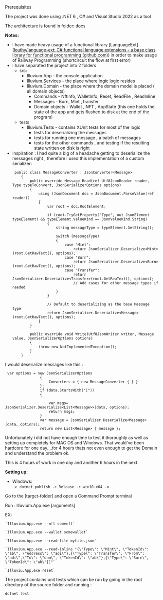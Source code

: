 Prerequisites


The project was done using .NET 6 , C#  and Visual Studio 2022 as a tool

The architecture is found in folder: docs 

**Notes:**

- I have made heavy usage of  a functional library [LanguageExt]([louthy/language-ext: C# functional language extensions - a base class library for functional programming (github.com)](https://github.com/louthy/language-ext)) in order to make usage of Railway Programming (shortcircuit the flow at first error)
- I have separated the project into 2 folders
  - src:
    - Illuvium.App  - the console application
    - Illuvium.Services - the place where logic logic resides
    - Illuvium.Domain - the place where the domain model is placed ( all domain objects)
      - Commands - NftInfo, WalletInfo, Reset, ReadFile , ReadInline
      - Messages - Burn, Mint ,Transfer
      - Domain objects - Wallet , NFT , AppState (this one holds the state of the app and gets flushed to disk at the end of the program)
  - tests
    - Illuvium.Tests - contains XUnit tests for most of the logic
      - tests for deserializing the messages
      - tests for running one message , a batch of messages
      - tests for the other commands , and testing if the resulting state written on disk is right
- Inspiration :
  I had quite a big of a headache getting to deserialize the messages right , therefore i used this implementation of a custom serializer:
  ```
   public class MessageConverter : JsonConverter<Message>
      {
          public override Message Read(ref Utf8JsonReader reader, Type typeToConvert, JsonSerializerOptions options)
          {
              using (JsonDocument doc = JsonDocument.ParseValue(ref reader))
              {
                  var root = doc.RootElement;

                  if (root.TryGetProperty("Type", out JsonElement typeElement) && typeElement.ValueKind == JsonValueKind.String)
                  {
                      string messageType = typeElement.GetString();

                      switch (messageType)
                      {
                          case "Mint":
                              return JsonSerializer.Deserialize<Mint>(root.GetRawText(), options);
                          case "Burn":
                              return JsonSerializer.Deserialize<Burn>(root.GetRawText(), options);
                          case "Transfer":
                              return JsonSerializer.Deserialize<Transfer>(root.GetRawText(), options);
                              // Add cases for other message types if needed
                      }
                  }

                  // Default to deserializing as the base Message type
                  return JsonSerializer.Deserialize<Message>(root.GetRawText(), options);
              }
          }

          public override void Write(Utf8JsonWriter writer, Message value, JsonSerializerOptions options)
          {
              throw new NotImplementedException();
          }
      }
  ```



I would deserialize messages like this :

```
 var options = new JsonSerializerOptions
                {
                    Converters = { new MessageConverter { } }
                };
                if (data.StartsWith("["))
                {
                  
                    var msgs= JsonSerializer.Deserialize<List<Message>>(data, options);
                    return msgs;
                }
                var message = JsonSerializer.Deserialize<Message>(data, options);
                return new List<Message> { message };
```

Unfortunately i did not have enough time to test it thoroughly as well as setting up completely for MAC OS and Windows. That would've been hardcore for one day....for 4 hours thats not even enough to get the Domain and understand the problem ok.

This is 4 hours of work in one day and another 6 hours in the next.


**Setting up:**

- Windows:
  - `dotnet publish -c Release -r win10-x64 -o `

Go to the [target-folder] and open a Command Prompt terminal 

Run :   Illuvium.App.exe [arguments]

 EX:  

    `Illuvium.App.exe --nft somenft`

    `Illuvium.App.exe --wallet somewallet`

    `Illuvium.App.exe --read-file myfile.json`

    `Illuvium.App.exe --read-inline "{\"Type\": \"Mint\", \"TokenId\": \"ab\", \"Address\": \"adi\"},{\"Type\": \"Transfer\", \"From\": \"adi\",\"To\": \"dan\", \"TokenId\": \"ab\"},{\"Type\": \"Burn\", \"TokenId\": \"ab\"}]"`

    `Illuviu.App.exe reset`



The project contains unit tests which can be run by going in the root directory of the source folder and running :

`dotnet test`
